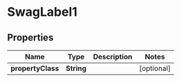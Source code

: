
# SwagLabel1

## Properties
Name | Type | Description | Notes
------------ | ------------- | ------------- | -------------
**propertyClass** | **String** |  |  [optional]



